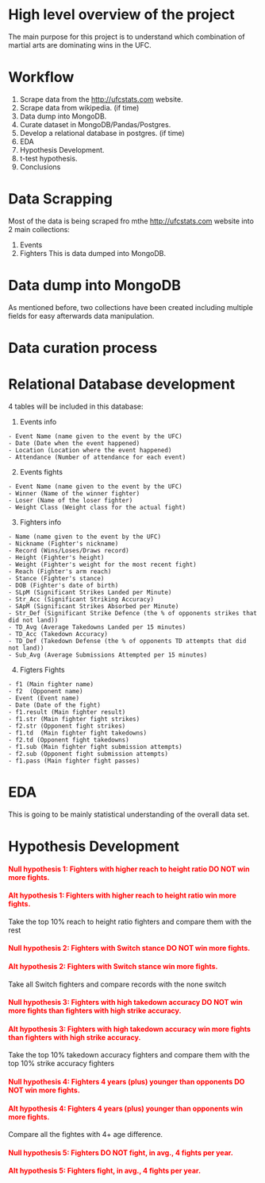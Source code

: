 



# High level overview of the project
The main purpose for this project is to understand which combination of martial arts are dominating wins in the UFC.
# Workflow
1. Scrape data from the http://ufcstats.com website.
2. Scrape data from wikipedia. (if time)
3. Data dump into MongoDB.
4. Curate dataset in MongoDB/Pandas/Postgres.
5. Develop a relational database in postgres. (if time)
6. EDA
7. Hypothesis Development.
8. t-test hypothesis.
9. Conclusions

# Data Scrapping
Most of the data is being scraped fro mthe http://ufcstats.com website into 2 main collections:
  1. Events
  2. Fighters
This is data dumped into MongoDB.

# Data dump into MongoDB
As mentioned before, two collections have been created including multiple fields for easy afterwards data manipulation. 

# Data curation process

# Relational Database development
4 tables will be included in this database:
  1. Events info
  
    - Event Name (name given to the event by the UFC)
    - Date (Date when the event happened)
    - Location (Location where the event happened)
    - Attendance (Number of attendance for each event)
  2. Events fights
  
    - Event Name (name given to the event by the UFC)
    - Winner (Name of the winner fighter)
    - Loser (Name of the loser fighter)
    - Weight Class (Weight class for the actual fight)
  3. Fighters info
  
    - Name (name given to the event by the UFC)
    - Nickname (Fighter's nickname)
    - Record (Wins/Loses/Draws record)
    - Height (Fighter's height)
    - Weight (Fighter's weight for the most recent fight)
    - Reach (Fighter's arm reach)
    - Stance (Fighter's stance)
    - DOB (Fighter's date of birth)
    - SLpM (Significant Strikes Landed per Minute)
    - Str_Acc (Significant Striking Accuracy)
    - SApM (Significant Strikes Absorbed per Minute)
    - Str_Def (Significant Strike Defence (the % of opponents strikes that did not land))
    - TD_Avg (Average Takedowns Landed per 15 minutes)
    - TD_Acc (Takedown Accuracy)
    - TD_Def (Takedown Defense (the % of opponents TD attempts that did not land))
    - Sub_Avg (Average Submissions Attempted per 15 minutes)
  4. Figters Fights 
  
    - f1 (Main fighter name)
    - f2  (Opponent name)
    - Event (Event name)
    - Date (Date of the fight)
    - f1.result (Main fighter result)
    - f1.str (Main fighter fight strikes)
    - f2.str (Opponent fight strikes)
    - f1.td  (Main fighter fight takedowns)
    - f2.td (Opponent fight takedowns)
    - f1.sub (Main fighter fight submission attempts)
    - f2.sub (Opponent fight submission attempts)
    - f1.pass (Main fighter fight passes)
    
# EDA
This is going to be mainly statistical understanding of the overall data set. 

# Hypothesis Development
#### <span style="color:red">Null hypothesis 1: Fighters with higher reach to height ratio DO NOT win more fights.</span>
#### <span style="color:red">Alt hypothesis 1: Fighters with higher reach to height ratio win more fights.</span>
Take the top 10% reach to height ratio fighters and compare them with the rest
#### <span style="color:red">Null hypothesis 2: Fighters with Switch stance DO NOT win more fights. </span>
#### <span style="color:red">Alt hypothesis 2: Fighters with Switch stance win more fights.</span>
Take all Switch fighters and compare records with the none switch
#### <span style="color:red">Null hypothesis 3: Fighters with high takedown accuracy DO NOT win more fights than fighters with high strike accuracy.</span>
#### <span style="color:red">Alt hypothesis 3: Fighters with high takedown accuracy win more fights than fighters with high strike accuracy. </span>
Take the top 10% takedown accuracy fighters and compare them with the top 10%  strike accuracy fighters
#### <span style="color:red">Null hypothesis 4: Fighters 4 years (plus) younger than opponents DO NOT win more fights. </span>
#### <span style="color:red">Alt hypothesis 4: Fighters 4 years (plus) younger than opponents win more fights. </span>
Compare all the fightes with 4+ age difference.
#### <span style="color:red">Null hypothesis 5: Fighters DO NOT fight, in avg., 4 fights per year.</span>
#### <span style="color:red">Alt hypothesis 5: Fighters fight, in avg., 4 fights per year.</span>
